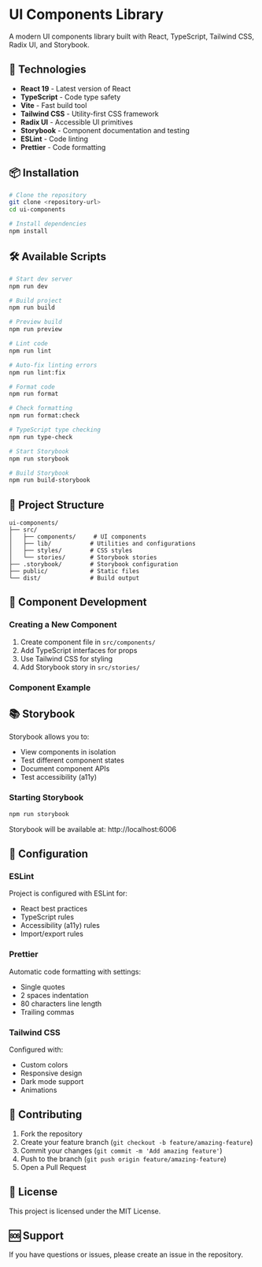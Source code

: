 # UI Components Library

A modern UI components library built with React, TypeScript, Tailwind CSS, Radix UI, and Storybook.

## 🚀 Technologies

- **React 19** - Latest version of React
- **TypeScript** - Code type safety
- **Vite** - Fast build tool
- **Tailwind CSS** - Utility-first CSS framework
- **Radix UI** - Accessible UI primitives
- **Storybook** - Component documentation and testing
- **ESLint** - Code linting
- **Prettier** - Code formatting

## 📦 Installation

```bash
# Clone the repository
git clone <repository-url>
cd ui-components

# Install dependencies
npm install
```

## 🛠️ Available Scripts

```bash
# Start dev server
npm run dev

# Build project
npm run build

# Preview build
npm run preview

# Lint code
npm run lint

# Auto-fix linting errors
npm run lint:fix

# Format code
npm run format

# Check formatting
npm run format:check

# TypeScript type checking
npm run type-check

# Start Storybook
npm run storybook

# Build Storybook
npm run build-storybook
```

## 📁 Project Structure

```
ui-components/
├── src/
│   ├── components/     # UI components
│   ├── lib/           # Utilities and configurations
│   ├── styles/        # CSS styles
│   └── stories/       # Storybook stories
├── .storybook/        # Storybook configuration
├── public/            # Static files
└── dist/              # Build output
```

## 🎨 Component Development

### Creating a New Component

1. Create component file in `src/components/`
2. Add TypeScript interfaces for props
3. Use Tailwind CSS for styling
4. Add Storybook story in `src/stories/`

### Component Example

## 📚 Storybook

Storybook allows you to:
- View components in isolation
- Test different component states
- Document component APIs
- Test accessibility (a11y)

### Starting Storybook

```bash
npm run storybook
```

Storybook will be available at: http://localhost:6006

## 🔧 Configuration

### ESLint

Project is configured with ESLint for:
- React best practices
- TypeScript rules
- Accessibility (a11y) rules
- Import/export rules

### Prettier

Automatic code formatting with settings:
- Single quotes
- 2 spaces indentation
- 80 characters line length
- Trailing commas

### Tailwind CSS

Configured with:
- Custom colors
- Responsive design
- Dark mode support
- Animations

## 🤝 Contributing

1. Fork the repository
2. Create your feature branch (`git checkout -b feature/amazing-feature`)
3. Commit your changes (`git commit -m 'Add amazing feature'`)
4. Push to the branch (`git push origin feature/amazing-feature`)
5. Open a Pull Request

## 📄 License

This project is licensed under the MIT License.

## 🆘 Support

If you have questions or issues, please create an issue in the repository.
